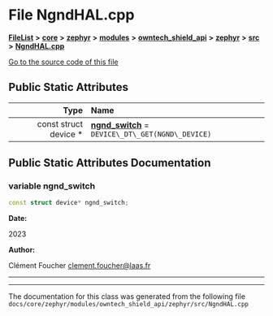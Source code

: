 

# File NgndHAL.cpp



[**FileList**](files.md) **>** [**core**](dir_771164b9325b04f1442f7a3ffa8ecb89.md) **>** [**zephyr**](dir_09002e7ce91f09aeb040dfd1861a47f4.md) **>** [**modules**](dir_6d0fb8ab814c517e7f155fb837e32f72.md) **>** [**owntech\_shield\_api**](dir_9a89dd71eabb2209bdecc753bd3dc4ac.md) **>** [**zephyr**](dir_b3d0c58b5ddf7b1e26f8d905ca8e43b0.md) **>** [**src**](dir_cc8f80e4cf83a61a7635b2e9633862a2.md) **>** [**NgndHAL.cpp**](NgndHAL_8cpp.md)

[Go to the source code of this file](NgndHAL_8cpp_source.md)


























## Public Static Attributes

| Type | Name |
| ---: | :--- |
|  const struct device \* | [**ngnd\_switch**](#variable-ngnd_switch)   = `DEVICE\_DT\_GET(NGND\_DEVICE)`<br> |










































## Public Static Attributes Documentation




### variable ngnd\_switch 

```C++
const struct device* ngnd_switch;
```





**Date:**

2023 




**Author:**

Clément Foucher [clement.foucher@laas.fr](mailto:clement.foucher@laas.fr) 





        

<hr>

------------------------------
The documentation for this class was generated from the following file `docs/core/zephyr/modules/owntech_shield_api/zephyr/src/NgndHAL.cpp`

